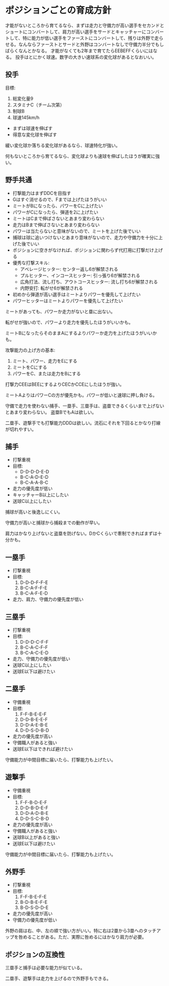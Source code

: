 # ポジションごとの育成方針

才能がないところから育てるなら、まずは走力と守備力が高い選手をセカンドとショートにコンバートして、肩力が高い選手をサードとキャッチャーにコンバートして、特に能力が低い選手をファーストにコンバートして、残りは外野で走らせる。なんならファーストとサードと外野はコンバートなしで守備力半分でもしばらくなんとかなる。
才能がなくても2年まで育てたらEEBEFFくらいにはなる。
投手はとにかく球速。数字の大きい速球系の変化球があるとなおいい。

## 投手

目標:

1. 総変化量9
2. スタミナC（チーム次第）
3. 制球B
4. 球速145km/h

- まずは球速を伸ばす
- 得意な変化球を伸ばす

緩い変化球か落ちる変化球があるなら、球速特化が強い。

何もないところから育てるなら、変化球よりも速球を伸ばしたほうが確実に強い。

## 野手共通

- 打撃能力はまずDDCを目指す
- Gはすぐ消せるので、Fまでは上げたほうがいい
- ミートがBになったら、パワーをCに上げたい
- パワーがCになったら、弾道を2に上げたい
- ミートはCまで伸ばさないとあまり変わらない
- 走力はBまで伸ばさないとあまり変わらない
- パワーは当たらないと意味がないので、ミートを上げた後でいい
- 捕球は球に追いつけないとあまり意味がないので、走力や守備力を十分に上げた後でいい
- ポジションに空きがなければ、ポジションに関わらず代打用に打撃だけ上げる
- 優秀な打撃スキル:
  - アベレージヒッター: センター返し6が解禁される
  - プルヒッター、インコースヒッター: 引っ張り6が解禁される
  - 広角打法、流し打ち、アウトコースヒッター: 流し打ち6が解禁される
  - 内野安打: 転がせ6が解禁される
- 初めから弾道が高い選手はミートよりパワーを優先して上げたい
- パワーヒッターはミートよりパワーを優先して上げたい

ミートがあっても、パワーか走力がないと塁に出ない。

転がせが強いので、パワーより走力を優先したほうがいいかも。

ミートBになったらそのままAにするよりパワーか走力を上げたほうがいいかも。

攻撃能力の上げ方の基本:

1. ミート、パワー、走力をEにする
2. ミートをCにする
3. パワーをC、または走力をBにする

打撃力CEEはBEEにするよりCECかCCEにしたほうが強い。

ミートAよりはパワーCの方が優先かも。パワーが低いと速球に押し負ける。

守備で走力を使わない捕手、一塁手、三塁手は、盗塁できるくらいまで上げないとあまり変わらない。
盗塁BでもAは欲しい。

二塁手、遊撃手でも打撃能力DDDは欲しい。流石にそれを下回るとかなり打線が切れやすい。

## 捕手

- 打撃重視
- 目標:
  - D-D-D-D-E-D
  - B-C-A-D-E-D
  - B-C-A-A-B-C
- 走力の優先度が低い
- キャッチャーB以上にしたい
- 送球C以上にしたい

捕球が高いと後逸しにくい。

守備力が高いと捕球から捕殺までの動作が早い。

肩力はかなり上げないと盗塁を防げない。DかCくらいで牽制できればまずは十分かも。

## 一塁手

- 打撃重視
- 目標:
  1. D-D-D-F-F-E
  2. B-C-A-F-F-E
  3. B-C-A-F-E-D
- 走力、肩力、守備力の優先度が低い

## 三塁手

- 打撃重視
- 目標:
  1. D-D-D-C-F-F
  2. B-C-A-C-F-F
  3. B-C-A-C-E-D
- 走力、守備力の優先度が低い
- 送球C以上にしたい
- 送球E以下は避けたい

## 二塁手

- 守備重視
- 目標:
  1. F-F-B-E-E-F
  2. D-D-B-E-E-F
  3. D-D-A-E-B-E
  4. D-D-S-D-B-D
- 走力の優先度が高い
- 守備職人があると強い
- 送球E以下はできれば避けたい

守備能力が中間目標に届いたら、打撃能力も上げたい。

## 遊撃手

- 守備重視
- 目標:
  1. F-F-B-D-E-F
  2. D-D-B-D-E-F
  3. D-D-A-D-B-E
  4. D-D-S-C-B-D
- 走力の優先度が高い
- 守備職人があると強い
- 送球B以上があると強い
- 送球E以下は避けたい

守備能力が中間目標に届いたら、打撃能力も上げたい。

## 外野手

- 打撃重視
- 目標:
  1. F-F-B-E-F-E
  2. B-D-B-E-F-E
  3. B-D-S-D-D-E
- 走力の優先度が高い
- 守備力の優先度が低い

外野の肩は右、中、左の順で強い方がいい。特に右は2塁から3塁へのタッチアップを咎めることがある。ただ、実際に咎めるにはかなり肩力が必要。

## ポジションの互換性

三塁手と捕手は必要な能力が似ている。

二塁手、遊撃手は走力を上げるので外野手もできる。
